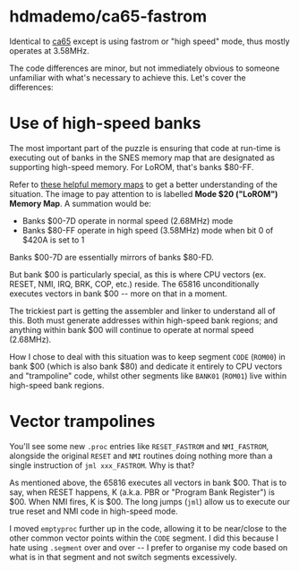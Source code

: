 # hdmademo/ca65-fastrom

Identical to [ca65](../ca65) except is using fastrom or "high speed" mode,
thus mostly operates at 3.58MHz.

The code differences are minor, but not immediately obvious to someone
unfamiliar with what's necessary to achieve this.  Let's cover the differences:

# Use of high-speed banks

The most important part of the puzzle is ensuring that code at run-time is
executing out of banks in the SNES memory map that are designated as supporting
high-speed memory.  For LoROM, that's banks $80-FF.

Refer to
[these helpful memory maps](https://forums.nesdev.com/viewtopic.php?p=235113#p235113)
to get a better understanding of the situation.  The image to pay attention to
is labelled **Mode $20 ("LoROM") Memory Map**.  A summation would be:

* Banks $00-7D operate in normal speed (2.68MHz) mode
* Banks $80-FF operate in high speed (3.58MHz) mode when bit 0 of $420A is set to 1

Banks $00-7D are essentially mirrors of banks $80-FD.

But bank $00 is particularly special, as this is where CPU vectors (ex. RESET,
NMI, IRQ, BRK, COP, etc.) reside.  The 65816 unconditionally executes vectors
in bank $00 -- more on that in a moment.

The trickiest part is getting the assembler and linker to understand all of
this.  Both must generate addresses within high-speed bank regions; and
anything within bank $00 will continue to operate at normal speed (2.68MHz).

How I chose to deal with this situation was to keep segment `CODE` (`ROM00`) in
bank $00 (which is also bank $80) and dedicate it entirely to CPU vectors and
"trampoline" code, whilst other segments like `BANK01` (`ROM01`) live within
high-speed bank regions.

# Vector trampolines

You'll see some new `.proc` entries like `RESET_FASTROM` and `NMI_FASTROM`,
alongside the original `RESET` and `NMI` routines doing nothing more than a
single instruction of `jml xxx_FASTROM`.  Why is that?

As mentioned above, the 65816 executes all vectors in bank $00.  That is to
say, when RESET happens, K (a.k.a. PBR or "Program Bank Register") is $00.
When NMI fires, K is $00.  The long jumps (`jml`) allow us to execute our true
reset and NMI code in high-speed mode.

I moved `emptyproc` further up in the code, allowing it to be near/close to the
other common vector points within the `CODE` segment.  I did this because I
hate using `.segment` over and over -- I prefer to organise my code based on
what is in that segment and not switch segments excessively.

